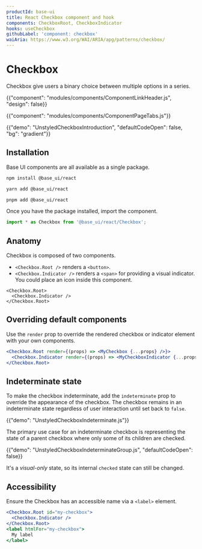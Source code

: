 ```yaml
---
productId: base-ui
title: React Checkbox component and hook
components: CheckboxRoot, CheckboxIndicator
hooks: useCheckbox
githubLabel: 'component: checkbox'
waiAria: https://www.w3.org/WAI/ARIA/apg/patterns/checkbox/
---
```


# Checkbox

<p class="description">Checkbox give users a binary choice between multiple options in a series.</p>

{{"component": "modules/components/ComponentLinkHeader.js", "design": false}}

{{"component": "modules/components/ComponentPageTabs.js"}}

{{"demo": "UnstyledCheckboxIntroduction", "defaultCodeOpen": false, "bg": "gradient"}}

## Installation

Base UI components are all available as a single package.

<codeblock storageKey="package-manager">

```bash npm
npm install @base_ui/react
```

```bash yarn
yarn add @base_ui/react
```

```bash pnpm
pnpm add @base_ui/react
```

</codeblock>

Once you have the package installed, import the component.

```ts
import * as Checkbox from '@base_ui/react/Checkbox';
```

## Anatomy

Checkbox is composed of two components.

- `<Checkbox.Root />` renders a `<button>`.
- `<Checkbox.Indicator />` renders a `<span>` for providing a visual indicator. You could place an icon inside this component.

```tsx
<Checkbox.Root>
  <Checkbox.Indicator />
</Checkbox.Root>
```

## Overriding default components

Use the `render` prop to override the rendered checkbox or indicator element with your own components.

```jsx
<Checkbox.Root render={(props) => <MyCheckbox {...props} />}>
  <Checkbox.Indicator render={(props) => <MyCheckboxIndicator {...props} />} />
</Checkbox.Root>
```

## Indeterminate state

To make the checkbox indeterminate, add the `indeterminate` prop to override the appearance of the checkbox. The checkbox remains in an indeterminate state regardless of user interaction until set back to `false`.

{{"demo": "UnstyledCheckboxIndeterminate.js"}}

The primary use case for an indeterminate checkbox is representing the state of a parent checkbox where only some of its children are checked.

{{"demo": "UnstyledCheckboxIndeterminateGroup.js", "defaultCodeOpen": false}}

It's a _visual-only_ state, so its internal `checked` state can still be changed.

## Accessibility

Ensure the Checkbox has an accessible name via a `<label>` element.

```jsx
<Checkbox.Root id="my-checkbox">
  <Checkbox.Indicator />
</Checkbox.Root>
<label htmlFor="my-checkbox">
  My label
</label>
```
